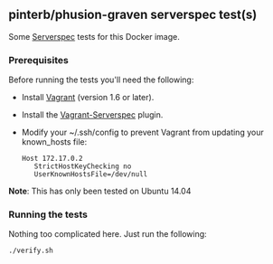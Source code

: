 ## pinterb/phusion-graven serverspec test(s)

Some [Serverspec](http://serverspec.org/) tests for this Docker image.

### Prerequisites
Before running the tests you'll need the following:

* Install [Vagrant](http://www.vagrantup.com/) (version 1.6 or later).
* Install the [Vagrant-Serverspec](https://github.com/jvoorhis/vagrant-serverspec) plugin.
* Modify your ~/.ssh/config to prevent Vagrant from updating your known_hosts file:

     ```
     Host 172.17.0.2
        StrictHostKeyChecking no
        UserKnownHostsFile=/dev/null
     ```

**Note**: This has only been tested on Ubuntu 14.04

### Running the tests
Nothing too complicated here.  Just run the following:   

`./verify.sh`
